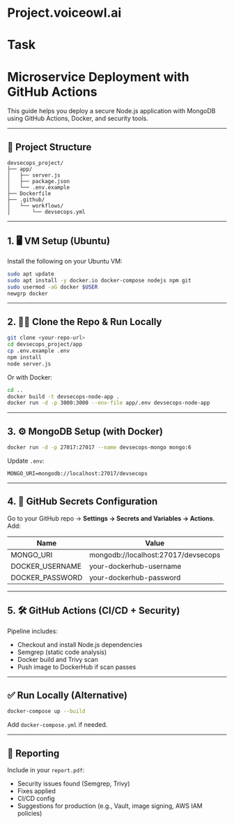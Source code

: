 # Project.voiceowl.ai
# Task 
# Microservice Deployment with GitHub Actions

This guide helps you deploy a secure Node.js application with MongoDB using GitHub Actions, Docker, and security tools.

---

## 📁 Project Structure

```
devsecops_project/
├── app/
│   ├── server.js
│   ├── package.json
│   └── .env.example
├── Dockerfile
├── .github/
│   └── workflows/
│       └── devsecops.yml
```

---

## 1. 🖥️ VM Setup (Ubuntu)

Install the following on your Ubuntu VM:

```bash
sudo apt update
sudo apt install -y docker.io docker-compose nodejs npm git
sudo usermod -aG docker $USER
newgrp docker
```

---

## 2. 🧑‍💻 Clone the Repo & Run Locally

```bash
git clone <your-repo-url>
cd devsecops_project/app
cp .env.example .env
npm install
node server.js
```

Or with Docker:

```bash
cd ..
docker build -t devsecops-node-app .
docker run -d -p 3000:3000 --env-file app/.env devsecops-node-app
```

---

## 3. ⚙️ MongoDB Setup (with Docker)

```bash
docker run -d -p 27017:27017 --name devsecops-mongo mongo:6
```

Update `.env`:
```
MONGO_URI=mongodb://localhost:27017/devsecops
```

---

## 4. 🔐 GitHub Secrets Configuration

Go to your GitHub repo → **Settings → Secrets and Variables → Actions**. Add:

| Name               | Value                                |
|--------------------|--------------------------------------|
| MONGO_URI          | mongodb://localhost:27017/devsecops  |
| DOCKER_USERNAME    | your-dockerhub-username              |
| DOCKER_PASSWORD    | your-dockerhub-password              |

---

## 5. 🛠️ GitHub Actions (CI/CD + Security)

Pipeline includes:

- Checkout and install Node.js dependencies
- Semgrep (static code analysis)
- Docker build and Trivy scan
- Push image to DockerHub if scan passes

---

## ✅ Run Locally (Alternative)

```bash
docker-compose up --build
```

Add `docker-compose.yml` if needed.

---

## 📄 Reporting

Include in your `report.pdf`:

- Security issues found (Semgrep, Trivy)
- Fixes applied
- CI/CD config
- Suggestions for production (e.g., Vault, image signing, AWS IAM policies)

